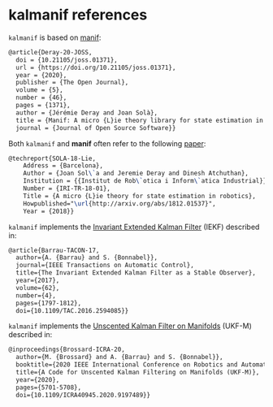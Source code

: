 # kalmanif references

`kalmanif` is based on [manif][deray20]:

```latex
@article{Deray-20-JOSS,
  doi = {10.21105/joss.01371},
  url = {https://doi.org/10.21105/joss.01371},
  year = {2020},
  publisher = {The Open Journal},
  volume = {5},
  number = {46},
  pages = {1371},
  author = {Jérémie Deray and Joan Solà},
  title = {Manif: A micro {L}ie theory library for state estimation in robotics applications},
  journal = {Journal of Open Source Software}}

```

Both `kalmanif` and **manif** often refer to the following [paper][jsola18]:

```latex
@techreport{SOLA-18-Lie,
    Address = {Barcelona},
    Author = {Joan Sol\`a and Jeremie Deray and Dinesh Atchuthan},
    Institution = {{Institut de Rob\`otica i Inform\`atica Industrial}},
    Number = {IRI-TR-18-01},
    Title = {A micro {L}ie theory for state estimation in robotics},
    Howpublished="\url{http://arxiv.org/abs/1812.01537}",
    Year = {2018}}
```

<!-- @todo move to a dedicated doc page -->

`kalmanif` implements the [Invariant Extended Kalman Filter][Barrau17] (IEKF) described in:

```latex
@article{Barrau-TACON-17,
  author={A. {Barrau} and S. {Bonnabel}},
  journal={IEEE Transactions on Automatic Control},
  title={The Invariant Extended Kalman Filter as a Stable Observer},
  year={2017},
  volume={62},
  number={4},
  pages={1797-1812},
  doi={10.1109/TAC.2016.2594085}}
```

`kalmanif` implements the [Unscented Kalman Filter on Manifolds][brossard20] (UKF-M) described in:

```latex
@inproceedings{Brossard-ICRA-20,
  author={M. {Brossard} and A. {Barrau} and S. {Bonnabel}},
  booktitle={2020 IEEE International Conference on Robotics and Automation (ICRA)},
  title={A Code for Unscented Kalman Filtering on Manifolds (UKF-M)},
  year={2020},
  pages={5701-5708},
  doi={10.1109/ICRA40945.2020.9197489}}
```

[//]: # (URLs)

[jsola18]: http://arxiv.org/abs/1812.01537
[deray20]: https://joss.theoj.org/papers/10.21105/joss.01371
[brossard20]: https://arxiv.org/pdf/2002.00878.pdf
[Barrau17]: https://arxiv.org/pdf/1410.1465.pdf
